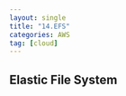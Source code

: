 ```yaml
---
layout: single
title: "14.EFS"
categories: AWS
tag: [cloud]
---
```




## Elastic File System


























